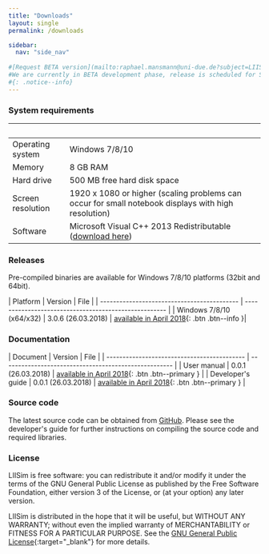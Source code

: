 ```yaml
---
title: "Downloads"
layout: single
permalink: /downloads

sidebar:
  nav: "side_nav"
  
#[Request BETA version](mailto:raphael.mansmann@uni-due.de?subject=LIISim%20BETA%20request%20&body=Hi%20Raphael%2C%0A%0Aplease%20send%20me%20a%20BETA%20version%20of%20LIISim%20for%20testing.){: .btn .btn--info }
#We are currently in BETA development phase, release is scheduled for Spring 2018. Please feel free to request a BETA release for testing purposes.
#{: .notice--info} 
---
```


### System requirements 

|&nbsp;||
| ------------------------------------------- | ----------------------------------------------------- |
| Operating system                            | Windows 7/8/10 |
| Memory	| 8 GB RAM |
| Hard drive | 500 MB free hard disk space |
| Screen resolution | 1920 x 1080 or higher (scaling problems can occur for small notebook displays with high resolution) |
| Software | Microsoft Visual C++ 2013 Redistributable (<a href="https://www.microsoft.com/en-us/download/details.aspx?id=40784" target="_blank">download here</a>) |


### Releases
           
Pre-compiled binaries are available for Windows 7/8/10 platforms (32bit and 64bit). 

| Platform | Version | File |
| ------------------------------------------- | ----------------------------------------------------- |
| Windows 7/8/10 (x64/x32) | 3.0.6  (26.03.2018) | [available in April 2018](#){: .btn .btn--info }|

                           
### Documentation

| Document | Version | File |
| ------------------------------------------- | ----------------------------------------------------- |
| User manual | 0.0.1 (26.03.2018) | [available in April 2018](#){: .btn .btn--primary } |
| Developer's guide | 0.0.1 (26.03.2018) | [available in April 2018](#){: .btn .btn--primary } |


### Source code
The latest source code can be obtained from [GitHub](https://www.github.com/LIISim/LIISim3). Please see the developer's guide for further instructions on compiling the source code and required libraries.
            


                                

### License
LIISim is free software: you can redistribute it and/or modify it under the terms 
of the GNU General Public License as published by the Free Software Foundation, 
either version 3 of the License, or (at your option) any later version.

LIISim is distributed in the hope that it will be useful, but WITHOUT ANY WARRANTY; 
without even the implied warranty of MERCHANTABILITY or FITNESS FOR A PARTICULAR PURPOSE. 
See the [GNU General Public License](http://www.gnu.org/licenses/){:target="_blank"}  for more details.
